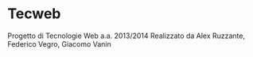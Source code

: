 # Tecweb
Progetto di Tecnologie Web a.a. 2013/2014
Realizzato da Alex Ruzzante, Federico Vegro, Giacomo Vanin
